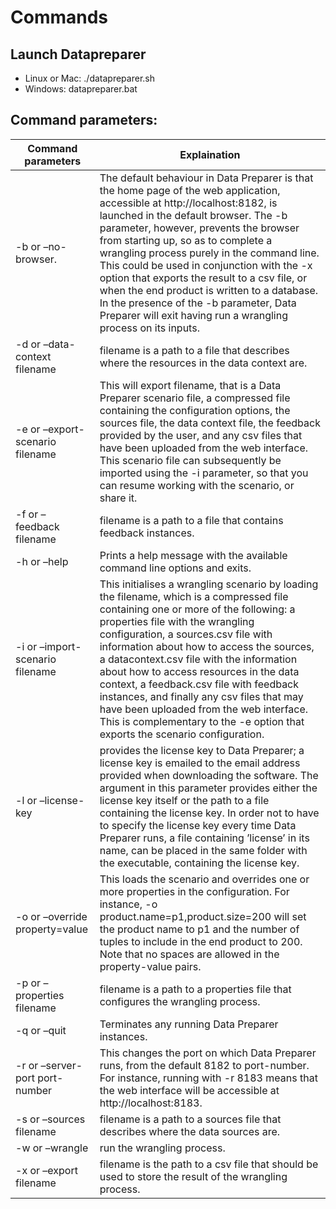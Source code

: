 # Commands

## Launch Datapreparer

- Linux or Mac: ./datapreparer.sh
- Windows: datapreparer.bat

## Command parameters:

| Command parameters              | Explaination                                                                                                                                                                                                                                                                                                                                                                                                                                                                                                                                                          |
| ------------------------------- | --------------------------------------------------------------------------------------------------------------------------------------------------------------------------------------------------------------------------------------------------------------------------------------------------------------------------------------------------------------------------------------------------------------------------------------------------------------------------------------------------------------------------------------------------------------------- |
| -b or –no-browser.              | The default behaviour in Data Preparer is that the home page of the web application, accessible at http://localhost:8182, is launched in the default browser. The -b parameter, however, prevents the browser from starting up, so as to complete a wrangling process purely in the command line. This could be used in conjunction with the -x option that exports the result to a csv file, or when the end product is written to a database. In the presence of the -b parameter, Data Preparer will exit having run a wrangling process on its inputs.            |
| -d or –data-context filename    | filename is a path to a file that describes where the resources in the data context are.                                                                                                                                                                                                                                                                                                                                                                                                                                                                              |
| -e or –export-scenario filename | This will export filename, that is a Data Preparer scenario file, a compressed file containing the configuration options, the sources file, the data context file, the feedback provided by the user, and any csv files that have been uploaded from the web interface. This scenario file can subsequently be imported using the -i parameter, so that you can resume working with the scenario, or share it.                                                                                                                                                        |
| -f or –feedback filename        | filename is a path to a file that contains feedback instances.                                                                                                                                                                                                                                                                                                                                                                                                                                                                                                        |
| -h or –help                     | Prints a help message with the available command line options and exits.                                                                                                                                                                                                                                                                                                                                                                                                                                                                                              |
| -i or –import-scenario filename | This initialises a wrangling scenario by loading the filename, which is a compressed file containing one or more of the following: a properties file with the wrangling configuration, a sources.csv file with information about how to access the sources, a datacontext.csv file with the information about how to access resources in the data context, a feedback.csv file with feedback instances, and finally any csv files that may have been uploaded from the web interface. This is complementary to the -e option that exports the scenario configuration. |
| -l or –license-key              | provides the license key to Data Preparer; a license key is emailed to the email address provided when downloading the software. The argument in this parameter provides either the license key itself or the path to a file containing the license key. In order not to have to specify the license key every time Data Preparer runs, a file containing ’license’ in its name, can be placed in the same folder with the executable, containing the license key.                                                                                                    |
| -o or –override property=value  | This loads the scenario and overrides one or more properties in the configuration. For instance, -o product.name=p1,product.size=200 will set the product name to p1 and the number of tuples to include in the end product to 200. Note that no spaces are allowed in the property-value pairs.                                                                                                                                                                                                                                                                      |
| -p or –properties filename      | filename is a path to a properties file that configures the wrangling process.                                                                                                                                                                                                                                                                                                                                                                                                                                                                                        |
| -q or –quit                     | Terminates any running Data Preparer instances.                                                                                                                                                                                                                                                                                                                                                                                                                                                                                                                       |
| -r or –server-port port-number  | This changes the port on which Data Preparer runs, from the default 8182 to port-number. For instance, running with -r 8183 means that the web interface will be accessible at http://localhost:8183.                                                                                                                                                                                                                                                                                                                                                                 |
| -s or –sources filename         | filename is a path to a sources file that describes where the data sources are.                                                                                                                                                                                                                                                                                                                                                                                                                                                                                       |
| -w or –wrangle                  | run the wrangling process.                                                                                                                                                                                                                                                                                                                                                                                                                                                                                                                                            |
| -x or –export filename          | filename is the path to a csv file that should be used to store the result of the wrangling process.                                                                                                                                                                                                                                                                                                                                                                                                                                                                  |
